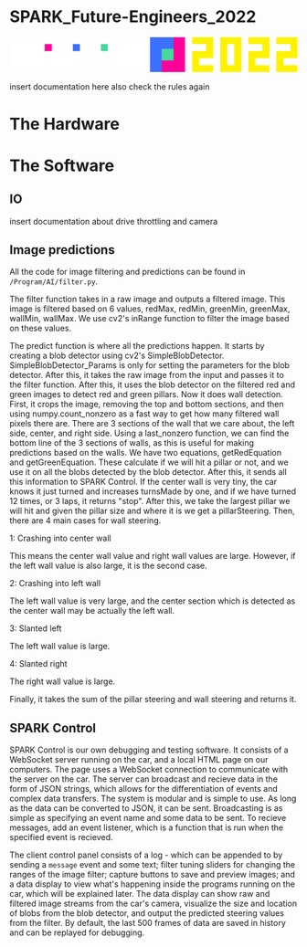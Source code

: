 # SPARK_Future-Engineers_2022

![banner](./banner.png)

insert documentation here also check the rules again

# The Hardware

# The Software

## IO
insert documentation about drive throttling and camera

## Image predictions

All the code for image filtering and predictions can be found in `/Program/AI/filter.py`.

The filter function takes in a raw image and outputs a filtered image. This image is filtered based on 6 values, redMax, redMin, greenMin, greenMax, wallMin, wallMax. We use cv2's inRange function to filter the image based on these values.

The predict function is where all the predictions happen. It starts by creating a blob detector using cv2's SimpleBlobDetector. SimpleBlobDetector_Params is only for setting the parameters for the blob detector. After this, it takes the raw image from the input and passes it to the filter function. After this, it uses the blob detector on the filtered red and green images to detect red and green pillars. Now it does wall detection. First, it crops the image, removing the top and bottom sections, and then using numpy.count_nonzero as a fast way to get how many filtered wall pixels there are. There are 3 sections of the wall that we care about, the left side, center, and right side. Using a last_nonzero function, we can find the bottom line of the 3 sections of walls, as this is useful for making predictions based on the walls. We have two equations, getRedEquation and getGreenEquation. These calculate if we will hit a pillar or not, and we use it on all the blobs detected by the blob detector. After this, it sends all this information to SPARK Control. If the center wall is very tiny, the car knows it just turned and increases turnsMade by one, and if we have turned 12 times, or 3 laps, it returns "stop". After this, we take the largest pillar we will hit and given the pillar size and where it is we get a pillarSteering. Then, there are 4 main cases for wall steering.

1: Crashing into center wall

This means the center wall value and right wall values are large. However, if the left wall value is also large, it is the second case.

2: Crashing into left wall

The left wall value is very large, and the center section which is detected as the center wall may be actually the left wall.

3: Slanted left

The left wall value is large.

4: Slanted right

The right wall value is large.

Finally, it takes the sum of the pillar steering and wall steering and returns it.

## SPARK Control
SPARK Control is our own debugging and testing software. It consists of a WebSocket server running on the car, and a local HTML page on our computers. The page uses a WebSocket connection to communicate with the server on the car. The server can broadcast and recieve data in the form of JSON strings, which allows for the differentiation of events and complex data transfers. The system is modular and is simple to use. As long as the data can be converted to JSON, it can be sent. Broadcasting is as simple as specifying an event name and some data to be sent. To recieve messages, add an event listener, which is a function that is run when the specified event is recieved.

The client control panel consists of a log - which can be appended to by sending a `message` event and some text; filter tuning sliders for changing the ranges of the image filter; capture buttons to save and preview images; and a data display to view what's happening inside the programs running on the car, which will be explained later. The data display can show raw and filtered image streams from the car's camera, visualize the size and location of blobs from the blob detector, and output the predicted steering values from the filter. By default, the last 500 frames of data are saved in history and can be replayed for debugging.